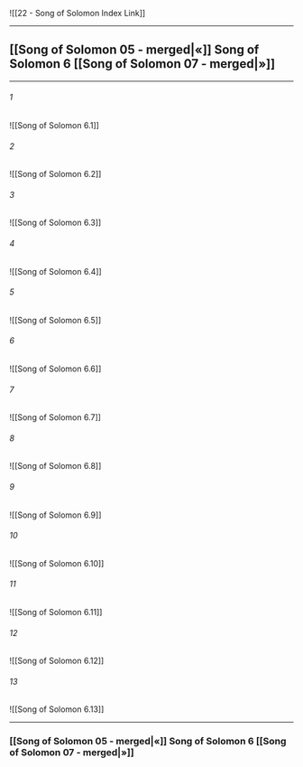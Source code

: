 ![[22 - Song of Solomon Index Link]]

---
##  [[Song of Solomon 05 - merged|«]] Song of Solomon 6 [[Song of Solomon 07 - merged|»]]

---

###### 1
![[Song of Solomon 6.1]] 

###### 2
![[Song of Solomon 6.2]] 

###### 3
![[Song of Solomon 6.3]] 

###### 4
![[Song of Solomon 6.4]]

###### 5 
![[Song of Solomon 6.5]] 

###### 6
![[Song of Solomon 6.6]] 

###### 7
![[Song of Solomon 6.7]] 

###### 8
![[Song of Solomon 6.8]] 

###### 9
![[Song of Solomon 6.9]] 

###### 10
![[Song of Solomon 6.10]] 

###### 11
![[Song of Solomon 6.11]] 

###### 12
![[Song of Solomon 6.12]]

###### 13
![[Song of Solomon 6.13]] 


---
###  [[Song of Solomon 05 - merged|«]] Song of Solomon 6 [[Song of Solomon 07 - merged|»]]